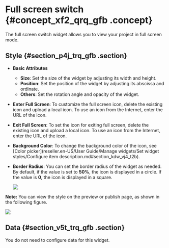 # Full screen switch {#concept_xf2_qrq_gfb .concept}

The full screen switch widget allows you to view your project in full screen mode.

## Style {#section_p4j_trq_gfb .section}

-   **Basic Attributes**

    -   **Size**: Set the size of the widget by adjusting its width and height.
    -   **Position**: Set the position of the widget by adjusting its abscissa and ordinate.
    -   **Others**: Set the rotation angle and opacity of the widget.
-   **Enter Full Screen**: To customize the full screen icon, delete the existing icon and upload a local icon. To use an icon from the Internet, enter the URL of the icon.
-   **Exit Full Screen**: To set the icon for exiting full screen, delete the existing icon and upload a local icon. To use an icon from the Internet, enter the URL of the icon.
-   **Background Color**: To change the background color of the icon, see [Color picker](reseller.en-US/User Guide/Manage widgets/Set widget styles/Configure item description.md#section_kdw_vj4_t2b).
-   **Border Radius**: You can set the border radius of the widget as needed. By default, if the value is set to **50%**, the icon is displayed in a circle. If the value is **0**, the icon is displayed in a square.

    ![](http://static-aliyun-doc.oss-cn-hangzhou.aliyuncs.com/assets/img/21817/155840784013774_en-US.png)


**Note:** You can view the style on the preview or publish page, as shown in the following figure.

![](http://static-aliyun-doc.oss-cn-hangzhou.aliyuncs.com/assets/img/21817/155840784013775_en-US.png)

## Data {#section_v5t_trq_gfb .section}

You do not need to configure data for this widget.

